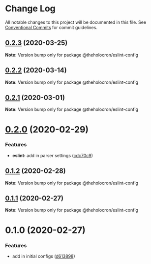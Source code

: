 # Change Log

All notable changes to this project will be documented in this file.
See [Conventional Commits](https://conventionalcommits.org) for commit guidelines.

## [0.2.3](https://github.com/the-holocron/threepio/compare/@theholocron/eslint-config@0.2.2...@theholocron/eslint-config@0.2.3) (2020-03-25)

**Note:** Version bump only for package @theholocron/eslint-config





## [0.2.2](https://github.com/the-holocron/threepio/compare/@theholocron/eslint-config@0.2.1...@theholocron/eslint-config@0.2.2) (2020-03-14)

**Note:** Version bump only for package @theholocron/eslint-config





## [0.2.1](https://github.com/the-holocron/threepio/compare/@theholocron/eslint-config@0.2.0...@theholocron/eslint-config@0.2.1) (2020-03-01)

**Note:** Version bump only for package @theholocron/eslint-config





# [0.2.0](https://github.com/the-holocron/threepio/compare/@theholocron/eslint-config@0.1.2...@theholocron/eslint-config@0.2.0) (2020-02-29)


### Features

* **eslint:** add in parser settings ([cdc70c9](https://github.com/the-holocron/threepio/commit/cdc70c91430a53585ea2bb63d0e34eb29bf477ba))





## [0.1.2](https://github.com/the-holocron/threepio/compare/@theholocron/eslint-config@0.1.1...@theholocron/eslint-config@0.1.2) (2020-02-28)

**Note:** Version bump only for package @theholocron/eslint-config





## [0.1.1](https://github.com/the-holocron/threepio/compare/@theholocron/eslint-config@0.1.0...@theholocron/eslint-config@0.1.1) (2020-02-27)

**Note:** Version bump only for package @theholocron/eslint-config





# 0.1.0 (2020-02-27)


### Features

* add in initial configs ([d613898](https://github.com/the-holocron/threepio/commit/d613898f18bb20b7fc879d80c15f025555de2765))
